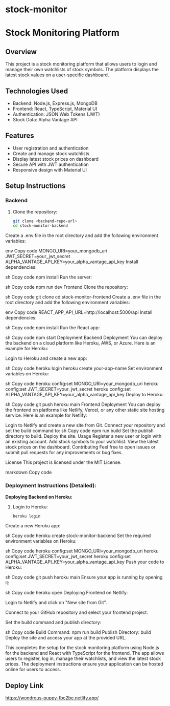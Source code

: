 # stock-monitor
# Stock Monitoring Platform

## Overview
This project is a stock monitoring platform that allows users to login and manage their own watchlists of stock symbols. The platform displays the latest stock values on a user-specific dashboard.

## Technologies Used
- Backend: Node.js, Express.js, MongoDB
- Frontend: React, TypeScript, Material UI
- Authentication: JSON Web Tokens (JWT)
- Stock Data: Alpha Vantage API

## Features
- User registration and authentication
- Create and manage stock watchlists
- Display latest stock prices on dashboard
- Secure API with JWT authentication
- Responsive design with Material UI

## Setup Instructions

### Backend

1. Clone the repository:
   ```sh
   git clone <backend-repo-url>
   cd stock-monitor-backend
Create a .env file in the root directory and add the following environment variables:

env
Copy code
MONGO_URI=your_mongodb_uri
JWT_SECRET=your_jwt_secret
ALPHA_VANTAGE_API_KEY=your_alpha_vantage_api_key
Install dependencies:

sh
Copy code
npm install
Run the server:

sh
Copy code
npm run dev
Frontend
Clone the repository:

sh
Copy code
git clone <frontend-repo-url>
cd stock-monitor-frontend
Create a .env file in the root directory and add the following environment variables:

env
Copy code
REACT_APP_API_URL=http://localhost:5000/api
Install dependencies:

sh
Copy code
npm install
Run the React app:

sh
Copy code
npm start
Deployment
Backend Deployment
You can deploy the backend on a cloud platform like Heroku, AWS, or Azure. Here is an example for Heroku:

Login to Heroku and create a new app:

sh
Copy code
heroku login
heroku create your-app-name
Set environment variables on Heroku:

sh
Copy code
heroku config:set MONGO_URI=your_mongodb_uri
heroku config:set JWT_SECRET=your_jwt_secret
heroku config:set ALPHA_VANTAGE_API_KEY=your_alpha_vantage_api_key
Deploy to Heroku:

sh
Copy code
git push heroku main
Frontend Deployment
You can deploy the frontend on platforms like Netlify, Vercel, or any other static site hosting service. Here is an example for Netlify:

Login to Netlify and create a new site from Git.
Connect your repository and set the build command to:
sh
Copy code
npm run build
Set the publish directory to build.
Deploy the site.
Usage
Register a new user or login with an existing account.
Add stock symbols to your watchlist.
View the latest stock prices on the dashboard.
Contributing
Feel free to open issues or submit pull requests for any improvements or bug fixes.

License
This project is licensed under the MIT License.

markdown
Copy code

### Deployment Instructions (Detailed):

**Deploying Backend on Heroku:**

1. Login to Heroku:
   ```sh
   heroku login
Create a new Heroku app:

sh
Copy code
heroku create stock-monitor-backend
Set the required environment variables on Heroku:

sh
Copy code
heroku config:set MONGO_URI=your_mongodb_uri
heroku config:set JWT_SECRET=your_jwt_secret
heroku config:set ALPHA_VANTAGE_API_KEY=your_alpha_vantage_api_key
Push your code to Heroku:

sh
Copy code
git push heroku main
Ensure your app is running by opening it:

sh
Copy code
heroku open
Deploying Frontend on Netlify:

Login to Netlify and click on "New site from Git".

Connect to your GitHub repository and select your frontend project.

Set the build command and publish directory:

sh
Copy code
Build Command: npm run build
Publish Directory: build
Deploy the site and access your app at the provided URL.

This completes the setup for the stock monitoring platform using Node.js for the backend and React with TypeScript for the frontend. The app allows users to register, log in, manage their watchlists, and view the latest stock prices. The deployment instructions ensure your application can be hosted online for users to access.

## Deploy Link
https://wondrous-puppy-fbc2be.netlify.app/
